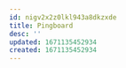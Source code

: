 ```yaml
---
id: nigv2x2z0lkl943a8dkzxde
title: Pingboard
desc: ''
updated: 1671135452934
created: 1671135452934
---
```

